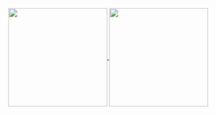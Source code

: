 <!-- My GitHub stats -->
<a href="https://github.com/tmrsich">
  <img height=200 align="center" src="https://github-readme-stats-five-theta-70.vercel.app/api?username=tmrsich&theme=algolia&count_private=true"/>
</a>

<!-- My top languages -->
<a href="https://github.com/tmrsich">
  <img height=200 align="center" src="https://github-readme-stats-five-theta-70.vercel.app/api/top-langs?username=tmrsich&theme=algolia&layout=compact&langs_count=6&card_width=320"/>
</a>
